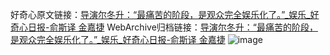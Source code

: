 好奇心原文链接：[导演尔冬升：“最痛苦的阶段，是观众完全娱乐化了。”_娱乐_好奇心日报-俞斯译 金嘉捷](https://www.qdaily.com/articles/10260.html)
WebArchive归档链接：[导演尔冬升：“最痛苦的阶段，是观众完全娱乐化了。”_娱乐_好奇心日报-俞斯译 金嘉捷](http://web.archive.org/web/20190623155928/https://www.qdaily.com/articles/10260.html)
![image](http://ww3.sinaimg.cn/large/007d5XDply1g3vvt7zjeej30u08s5x6q)